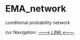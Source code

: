 # EMA_network
conditional probability network

zur Navigation: <a href="https://raw.githack.com/icemeister2k/icemeister2k.github.io/main/index.html" target="_blank">---> LINK <---</a>

 
